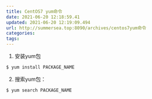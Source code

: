```yaml
---
title: CentOS7 yum命令
date: 2021-06-20 12:18:59.41
updated: 2021-06-20 12:19:09.494
url: http://summersea.top:8090/archives/centos7yum命令
categories: 
tags: 
---
```


1. 安装yum包
```sh
$ yum install PACKAGE_NAME
```

2. 搜索yum包：
```sh
$ yum search PACKAGE_NAME
```